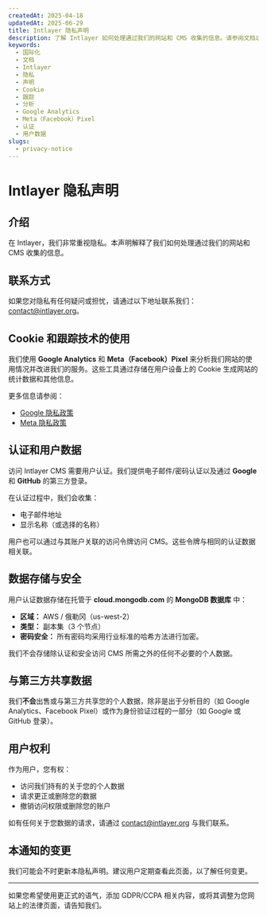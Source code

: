 ```yaml
---
createdAt: 2025-04-18
updatedAt: 2025-06-29
title: Intlayer 隐私声明
description: 了解 Intlayer 如何处理通过我们的网站和 CMS 收集的信息。请参阅文档以了解不同的格式和使用场景。
keywords:
  - 国际化
  - 文档
  - Intlayer
  - 隐私
  - 声明
  - Cookie
  - 跟踪
  - 分析
  - Google Analytics
  - Meta（Facebook）Pixel
  - 认证
  - 用户数据
slugs:
  - privacy-notice
---
```


# Intlayer 隐私声明

## 介绍

在 Intlayer，我们非常重视隐私。本声明解释了我们如何处理通过我们的网站和 CMS 收集的信息。

## 联系方式

如果您对隐私有任何疑问或担忧，请通过以下地址联系我们：[contact@intlayer.org](mailto:contact@intlayer.org)。

## Cookie 和跟踪技术的使用

我们使用 **Google Analytics** 和 **Meta（Facebook）Pixel** 来分析我们网站的使用情况并改进我们的服务。这些工具通过存储在用户设备上的 Cookie 生成网站的统计数据和其他信息。

更多信息请参阅：

- [Google 隐私政策](https://policies.google.com/privacy)
- [Meta 隐私政策](https://www.facebook.com/privacy/policy)

## 认证和用户数据

访问 Intlayer CMS 需要用户认证。我们提供电子邮件/密码认证以及通过 **Google** 和 **GitHub** 的第三方登录。

在认证过程中，我们会收集：

- 电子邮件地址
- 显示名称（或选择的名称）

用户也可以通过与其账户关联的访问令牌访问 CMS。这些令牌与相同的认证数据相关联。

## 数据存储与安全

用户认证数据存储在托管于 **cloud.mongodb.com** 的 **MongoDB 数据库** 中：

- **区域：** AWS / 俄勒冈（us-west-2）
- **类型：** 副本集（3 个节点）
- **密码安全：** 所有密码均采用行业标准的哈希方法进行加密。

我们不会存储除认证和安全访问 CMS 所需之外的任何不必要的个人数据。

## 与第三方共享数据

我们**不会**出售或与第三方共享您的个人数据，除非是出于分析目的（如 Google Analytics、Facebook Pixel）或作为身份验证过程的一部分（如 Google 或 GitHub 登录）。

## 用户权利

作为用户，您有权：

- 访问我们持有的关于您的个人数据
- 请求更正或删除您的数据
- 撤销访问权限或删除您的账户

如有任何关于您数据的请求，请通过 [contact@intlayer.org](mailto:contact@intlayer.org) 与我们联系。

## 本通知的变更

我们可能会不时更新本隐私声明。建议用户定期查看此页面，以了解任何变更。

---

如果您希望使用更正式的语气，添加 GDPR/CCPA 相关内容，或将其调整为您网站上的法律页面，请告知我们。
